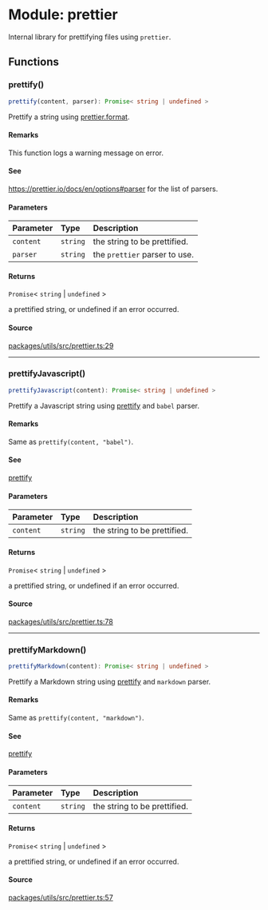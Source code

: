 # Module: prettier

Internal library for prettifying files using `prettier`.

## Functions

### prettify()

```ts
prettify(content, parser): Promise< string | undefined >
```

Prettify a string using [prettier.format](https://prettier.io/docs/en/api#prettierformatsource-options).

#### Remarks

This function logs a warning message on error.

#### See

https://prettier.io/docs/en/options#parser for the list of parsers.

#### Parameters

| Parameter | Type     | Description                   |
| :-------- | :------- | :---------------------------- |
| `content` | `string` | the string to be prettified.  |
| `parser`  | `string` | the `prettier` parser to use. |

#### Returns

`Promise`\< `string` \| `undefined` \>

a prettified string, or undefined if an error occurred.

#### Source

[packages/utils/src/prettier.ts:29](https://github.com/graphql-markdown/graphql-markdown/blob/f79e0c1c/packages/utils/src/prettier.ts#L29)

---

### prettifyJavascript()

```ts
prettifyJavascript(content): Promise< string | undefined >
```

Prettify a Javascript string using [prettify](prettier.md#prettify) and `babel` parser.

#### Remarks

Same as `prettify(content, "babel")`.

#### See

[prettify](prettier.md#prettify)

#### Parameters

| Parameter | Type     | Description                  |
| :-------- | :------- | :--------------------------- |
| `content` | `string` | the string to be prettified. |

#### Returns

`Promise`\< `string` \| `undefined` \>

a prettified string, or undefined if an error occurred.

#### Source

[packages/utils/src/prettier.ts:78](https://github.com/graphql-markdown/graphql-markdown/blob/f79e0c1c/packages/utils/src/prettier.ts#L78)

---

### prettifyMarkdown()

```ts
prettifyMarkdown(content): Promise< string | undefined >
```

Prettify a Markdown string using [prettify](prettier.md#prettify) and `markdown` parser.

#### Remarks

Same as `prettify(content, "markdown")`.

#### See

[prettify](prettier.md#prettify)

#### Parameters

| Parameter | Type     | Description                  |
| :-------- | :------- | :--------------------------- |
| `content` | `string` | the string to be prettified. |

#### Returns

`Promise`\< `string` \| `undefined` \>

a prettified string, or undefined if an error occurred.

#### Source

[packages/utils/src/prettier.ts:57](https://github.com/graphql-markdown/graphql-markdown/blob/f79e0c1c/packages/utils/src/prettier.ts#L57)
